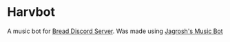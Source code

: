 # Harvbot
A music bot for [Bread Discord Server](https://discordapp.com/api/guilds/524047249408393216/widget.png
).
Was made using [Jagrosh's Music Bot](https://github.com/jagrosh/MusicBot)


